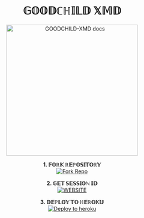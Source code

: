 <h1 align="center"> 𝔾𝕆𝕆𝔻ℂℍ𝕀𝕃𝔻 𝕏𝕄𝔻 </h1>

<p align="center">
  <a href="https://github.com/Goodchild63/GOODCHILD-XMD">
    <img alt="GOODCHILD-XMD docs" height="350" src="https://files.catbox.moe/8spkl4.jpeg">
  </a>
</p>

<p align="center">
    <strong>1. 𝔽𝕆ℝ𝕂 ℝ𝔼ℙ𝕆𝕊𝕀𝕋𝕆ℝ𝕐</strong>
  <br>
    <a href="https://github.com/Goodchild63/GOODCHILD-XMD/fork" target="_blank">
        <img alt="Fork Repo" src="https://img.shields.io/badge/Fork%20Repo-100000?style=for-the-badge&logo=scan&logoColor=white&labelColor=orange&color=orange"/>
    </a>
</p>

<p align="center">
    <strong>2. 𝔾𝔼𝕋 𝕊𝔼𝕊𝕊𝕀𝕆ℕ 𝕀𝔻</strong>
    <br>
    <a href="https:https://goodchild-pairing-site-2q83.onrender.com/" target="_blank">
        <img alt="WEBSITE" src="https://img.shields.io/badge/Pair-100000?style=for-the-badge&logo=scan&logoColor=white&labelColor=green&color=green"/>
    </a>
</p>

<p align="center">
    <strong>3. 𝔻𝔼ℙ𝕃𝕆𝕐 𝕋𝕆 ℍ𝔼ℝ𝕆𝕂𝕌</strong>
    <br>
    <a href="https://dashboard.heroku.com/new?template=https://github.com/Goodchild63/GOODCHILD-XMD#main" target="_blank">
        <img alt="Deploy to heroku" src="https://img.shields.io/badge/Deploy-100000?style=for-the-badge&logo=scan&logoColor=white&labelColor=blue&color=blue"/>
    </a>
</p>

